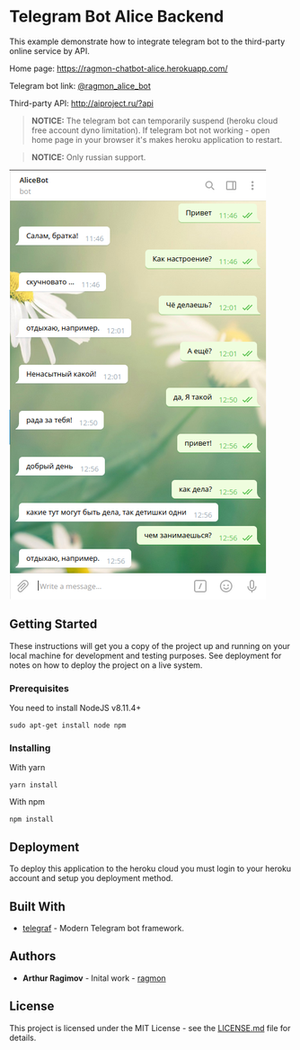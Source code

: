 # Telegram Bot Alice Backend

This example demonstrate how to integrate telegram bot to the third-party online service by API.

Home page: https://ragmon-chatbot-alice.herokuapp.com/

Telegram bot link: [@ragmon_alice_bot](https://t.me/ragmon_alice_bot)

Third-party API: http://aiproject.ru/?api

> **NOTICE:** The telegram bot can temporarily suspend (heroku cloud free account dyno limitation).
If telegram bot not working - open home page in your browser it's makes heroku application to restart.

> **NOTICE:** Only russian support.

<img src="https://raw.githubusercontent.com/ragmon/telegram-alice-bot-backend/master/screenshot/dialog.png">

## Getting Started

These instructions will get you a copy of the project up and running on your local machine for development and testing purposes. 
See deployment for notes on how to deploy the project on a live system.

### Prerequisites

You need to install NodeJS v8.11.4+

```
sudo apt-get install node npm
```

### Installing

With yarn

```
yarn install
```

With npm

```
npm install
```

## Deployment

To deploy this application to the heroku cloud you must login to your heroku account and setup you deployment method.

## Built With

* [telegraf](https://telegraf.js.org/) - Modern Telegram bot framework.

## Authors

* **Arthur Ragimov** - Inital work - [ragmon](https://ragmon.github.io)

## License

This project is licensed under the MIT License - see the [LICENSE.md](https://github.com/ragmon/telegram-alice-bot-backend/blob/master/LICENSE.md) file for details.

